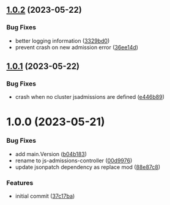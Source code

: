## [1.0.2](https://github.com/momiji/js-admissions-controller/compare/v1.0.1...v1.0.2) (2023-05-22)


### Bug Fixes

* better logging information ([3329bd0](https://github.com/momiji/js-admissions-controller/commit/3329bd051250b74d1228f1f3f827d26ea4f78196))
* prevent crash on new admission error ([36ee14d](https://github.com/momiji/js-admissions-controller/commit/36ee14dcb16a4054daf8c261df1ff686f6fd4086))

## [1.0.1](https://github.com/momiji/js-admissions-controller/compare/v1.0.0...v1.0.1) (2023-05-22)


### Bug Fixes

* crash when no cluster jsadmissions are defined ([e446b89](https://github.com/momiji/js-admissions-controller/commit/e446b89213a610e29b6298ae0d5a876378e5215f))

# 1.0.0 (2023-05-21)


### Bug Fixes

* add main.Version ([b04b183](https://github.com/momiji/js-admissions-controller/commit/b04b1838c6ae522c7943a986351ee09cf747ad03))
* rename to js-admissions-controller ([00d9976](https://github.com/momiji/js-admissions-controller/commit/00d9976f41792531acde2e5a4f84870919cd047b))
* update jsonpatch dependency as replace mod ([88e87c8](https://github.com/momiji/js-admissions-controller/commit/88e87c8c96041d49edaaa8dfc27ecc56a9a34fbd))


### Features

* initial commit ([37c17ba](https://github.com/momiji/js-admissions-controller/commit/37c17ba36f2d2d1fefa2360d1cc8187ceae5e0f5))
